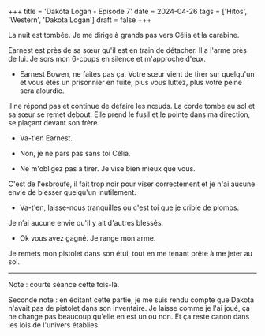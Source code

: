 +++
title = 'Dakota Logan - Episode 7'
date = 2024-04-26
tags = ['Hitos', 'Western', 'Dakota Logan']
draft = false
+++

La nuit est tombée. Je me dirige à grands pas vers Célia et la carabine.

Earnest est près de sa sœur qu'il est en train de détacher. Il a l'arme près de lui. Je sors mon 6-coups en silence et m'appro­che d'eux.

- Earnest Bowen, ne faites pas ça. Votre sœur vient de tirer sur quelqu'un et vous êtes un prisonnier en fuite, plus vous luttez, plus votre peine sera alourdie.

Il ne répond pas et continue de défaire les nœuds. La corde tombe au sol et sa sœur se remet debout. Elle prend le fusil et le pointe dans ma direction, se plaçant devant son frère.

- Va-t'en Earnest.

- Non, je ne pars pas sans toi Célia.

- Ne m'obligez pas à tirer. Je vise bien mieux que vous.

C'est de l'esbroufe, il fait trop noir pour viser correctement et je n'ai aucune envie de blesser quel­qu'un inutilement.

- Va-t'en, laisse-nous tranquilles ou c'est toi que je crible de plombs.

Je n’ai aucune envie qu'il y ait d'autres blessés.

- Ok vous avez gagné. Je range mon arme.

Je remets mon pistolet dans son étui, tout en me tenant prête à me jeter au sol.

----

Note : courte séance cette fois-là.

Seconde note : en éditant cette partie, je me suis rendu compte que Dakota n'avait pas de pistolet dans son inventaire. Je laisse comme je l'ai joué, ça ne change pas beaucoup qu'elle en est un ou non. Et ça reste canon dans les lois de l'univers établies.
